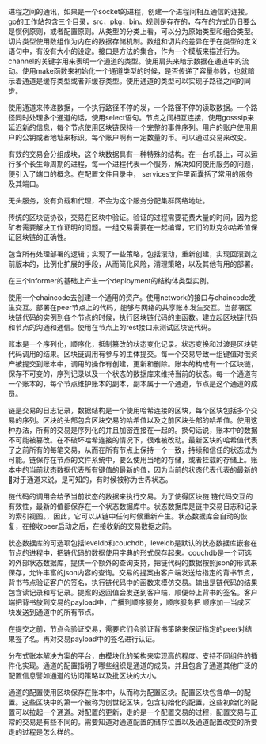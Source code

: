进程之间的通讯，如果是一个socket的进程，创建一个进程间相互通信的连接。go的工作站包含三个目录，src，pkg，bin。规则是存在的，存在的方式仍旧要么是惯例原则，或者配置原则。从类型的分类上看，可以分为原始类型和组合类型。切片类型使用数组作为内在的数据存储机制。数组和切片的差异在于在类型的定义语句中，有没有大小的设定。接口是方法的集合，作为一个模版来描述行为。channel的关键字用来表明一个通道的类型。使用肩头来暗示数据在通道中的流动。使用make函数来初始化一个通道类型的时候，是否传递了容量参数，也就暗示着通道是缓存类型或者非缓存类型。使用通道的类型可以实现子路径之间的同步。

使用通道来传递数据，一个执行路径不停的发，一个路径不停的读取数据。一个路径同时处理多个通道的话，使用select语句。节点之间相互连接，使用gosssip来延迟新的信息，每个节点使用区块链保持一个完整的事件序列。用户的账户使用用户的公钥或者地址来标识。每个账户啊有一定数量的币。可以通过交易来改变。

有效的交易会分组成块，这个块数据具有一种特殊的结构。在一台机器上，可以运行多个长生命周期的进程，每一个进程代表一个服务，解决如何使用服务的问题，便引入了端口的概念。在配置文件目录中， services文件里面囊括了常用的服务及其端口。

无头服务，没有负载和代理，不会为这个服务分配集群网络地址。

传统的区块链协议，交易在区块中验证。验证的过程需要花费大量的时间，因为挖矿者需要解决工作证明的问题。一组交易需要在一起编译，它们的默克尔哈希值保证区块链的正确性。


包含所有处理部署的逻辑；实现了一些策略，包括滚动，重新创建，实现回滚到之前版本的，比例化扩展的手段，从而简化风险，清理策略，以及其他有用的部署。

在三个informer的基础上产生一个deployment的结构体类型实例。

使用一个chaincode去创建一个通用的资产。使用network的接口与chaincode发生交互。部署在peer节点上的代码，能够与网络的共享账本发生交互。当部署区块链代码的实例到各个节点的时候，执行区块链代码的主函数。建立起区块链代码和节点的沟通和通信。使用在节点上的rest接口来测试区块链代码。

账本是一个序列化，顺序化，抵制篡改的状态变化记录。状态变换和过渡是区块链代码调用的结果。区块链调用有参与的主体提交。每一个交易导致一组键值对俄资产被提交到账本中，调用的操作有创建，更新和删除。账本的构成有一个区块链，保存不可变的，序列记录以及一个状态的数据库来维持当前的状态。每一个通道有一个账本的，每个节点维护账本的副本，副本属于一个通道，节点是这个通道的成员。

链是交易的日志记录，数据结构是一个使用哈希连接的区块，每个区块包括多个交易的序列。区块的头部包含区块交易的哈希值以及之前区块头部的哈希值。使用这种办法，所有的交易是序列化的并且加密连接在一起的。换句话说，账本中的数据不可能被篡改。在不破坏哈希连接的情况下，很难被改动。最新区块的哈希值代表了之前所有的每笔交易，从而在所有节点上保持一个一致，持续和信任的状态成为可能。链保存在节点的文件系统中，要么使用当地的存储，或者挂载的存储上。账本中的当前状态数据代表所有键值的最新的值，因为当前的状态代表代表的最新的🌿对于通道来说，是可知的，有时候被称为世界状态。

链代码的调用会给予当前状态的数据来执行交易。为了使得区块链 链代码交互的有效性，最新的值都保存在一个状态数据库中。状态数据库是链中交易日志和记录的索引视图。，因此，它可以从链中任何时候重新产生。状态数据库会自动的恢复，在接收peer启动之后，在接收新的交易数据之前。

状态数据库的可选项包括leveldb和couchdb，leveldb是默认的状态数据库嵌套在节点的进程中，把链代码的数据使用字典的形式保存起来。couchdb是一个可选的外部状态数据库，提供一个额外的查询支持，把链代码的数据按照json的形式来保存，允许丰富的json内容的查询。交易的提案由客户端发送给指定的背书节点，背书节点验证客户的签名，执行链代码中的函数来模仿交易。输出是链代码的结果包含读记录和写记录。提案的返回值会发送到客户端，顺便带上背书的签名。客户端把背书放到交易的payload中，广播到顺序服务，顺序服务把 顺序加一当成区块发送到通道中的所有节点。

在提交之前，节点会验证交易，需要它们会验证背书策略来保证指定的peer对结果签了名。再对交易payload中的签名进行认证。

分布式账本解决方案的平台，由模块化的架构来实现高的程度。支持不同组件的插件化实现。通道的配置指明了哪些组织是通道的成员。并且包含了通道其他广泛的配置信息譬如通道的访问策略以及批区块的大小。

通道的配置使用区块保存在账本中，从而称为配置区块。配置区块包含单一的配置。这些区块中的第一个被称为创世纪区块，包含初始化的配置，这些初始化的配置可以拉起一个通道。对配置的更新，走的是一个配置交易的过程，配置交易与正常的交易是有些不同的。需要知道对通道配置的储存位置以及通道配置改变的所要走的过程是怎么样的。

